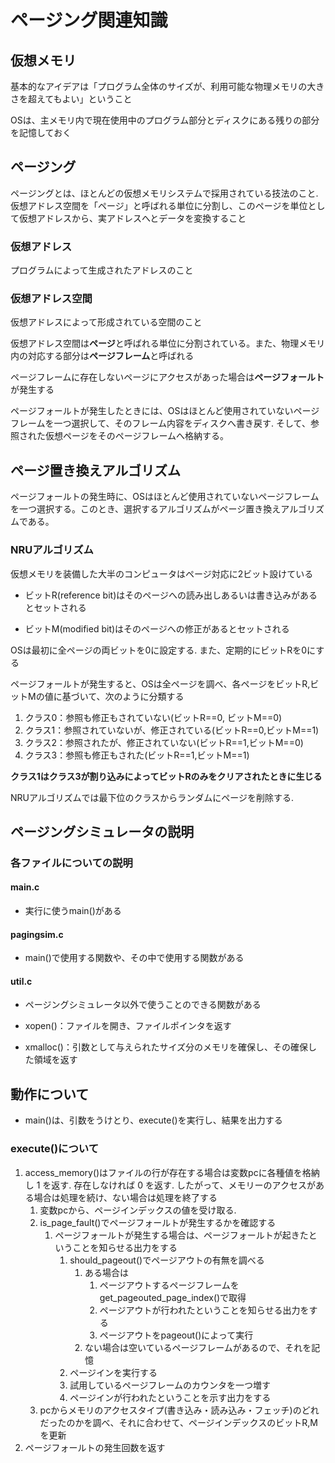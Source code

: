 # ページング関連知識

## 仮想メモリ

基本的なアイデアは「プログラム全体のサイズが、利用可能な物理メモリの大きさを超えてもよい」ということ

OSは、主メモリ内で現在使用中のプログラム部分とディスクにある残りの部分を記憶しておく

## ページング

ページングとは、ほとんどの仮想メモリシステムで採用されている技法のこと. 仮想アドレス空間を「ページ」と呼ばれる単位に分割し、このページを単位として仮想アドレスから、実アドレスへとデータを変換すること

### 仮想アドレス

プログラムによって生成されたアドレスのこと

### 仮想アドレス空間

仮想アドレスによって形成されている空間のこと

仮想アドレス空間は**ページ**と呼ばれる単位に分割されている。また、物理メモリ内の対応する部分は**ページフレーム**と呼ばれる

ページフレームに存在しないページにアクセスがあった場合は**ページフォールト**が発生する

ページフォールトが発生したときには、OSはほとんど使用されていないページフレームを一つ選択して、そのフレーム内容をディスクへ書き戻す. そして、参照された仮想ページをそのページフレームへ格納する。

## ページ置き換えアルゴリズム

ページフォールトの発生時に、OSはほとんど使用されていないページフレームを一つ選択する。このとき、選択するアルゴリズムがページ置き換えアルゴリズムである。

### NRUアルゴリズム

仮想メモリを装備した大半のコンピュータはページ対応に2ビット設けている

* ビットR(reference bit)はそのページへの読み出しあるいは書き込みがあるとセットされる

* ビットM(modified bit)はそのページへの修正があるとセットされる

OSは最初に全ページの両ビットを0に設定する. また、定期的にビットRを0にする

ページフォールトが発生すると、OSは全ページを調べ、各ページをビットR,ビットMの値に基づいて、次のように分類する

1. クラス0：参照も修正もされていない(ビットR==0, ビットM==0)
2. クラス1：参照されていないが、修正されている(ビットR==0,ビットM==1)
3. クラス2：参照されたが、修正されていない(ビットR==1,ビットM==0)
4. クラス3：参照も修正もされた(ビットR==1,ビットM==1)

**クラス1はクラス3が割り込みによってビットRのみをクリアされたときに生じる**

NRUアルゴリズムでは最下位のクラスからランダムにページを削除する. 

## ページングシミュレータの説明

### 各ファイルについての説明

#### main.c

* 実行に使うmain()がある

#### pagingsim.c

* main()で使用する関数や、その中で使用する関数がある

#### util.c

* ページングシミュレータ以外で使うことのできる関数がある

* xopen()：ファイルを開き、ファイルポインタを返す
* xmalloc()：引数として与えられたサイズ分のメモリを確保し、その確保した領域を返す

## 動作について

* main()は、引数をうけとり、execute()を実行し、結果を出力する

### execute()について

1. access_memory()はファイルの行が存在する場合は変数pcに各種値を格納し 1 を返す. 存在しなければ 0 を返す. したがって、メモリーのアクセスがある場合は処理を続け、ない場合は処理を終了する
   1. 変数pcから、ページインデックスの値を受け取る. 
   2. is_page_fault()でページフォールトが発生するかを確認する
      1. ページフォールトが発生する場合は、ページフォールトが起きたということを知らせる出力をする
         1. should_pageout()でページアウトの有無を調べる
            1. ある場合は
               1. ページアウトするページフレームをget_pageouted_page_index()で取得
               2. ページアウトが行われたということを知らせる出力をする
               3. ページアウトをpageout()によって実行
            2. ない場合は空いているページフレームがあるので、それを記憶
         2. ページインを実行する
         3. 試用しているページフレームのカウンタを一つ増す
         4. ページインが行われたということを示す出力をする
   3. pcからメモリのアクセスタイプ(書き込み・読み込み・フェッチ)のどれだったのかを調べ、それに合わせて、ページインデックスのビットR,Mを更新
2. ページフォールトの発生回数を返す